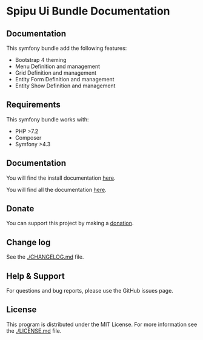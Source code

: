 # Spipu Ui Bundle Documentation

## Documentation

This symfony bundle add the following features:

* Bootstrap 4 theming
* Menu Definition and management
* Grid Definition and management
* Entity Form Definition and management
* Entity Show Definition and management

## Requirements

This symfony bundle works with:

* PHP >7.2
* Composer
* Symfony >4.3

## Documentation

You will find the install documentation [here](./doc/install.md).

You will find all the documentation [here](./doc/README.md).

## Donate

You can support this project by making a [donation](https://www.paypal.me/minguetphp).

## Change log

See the [./CHANGELOG.md](./CHANGELOG.md) file.

## Help & Support

For questions and bug reports, please use the GitHub issues page.

## License

This program is distributed under the MIT License. For more information see the [./LICENSE.md](./LICENSE.md) file.
